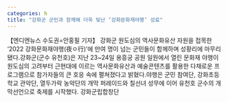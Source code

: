 ```yaml
---
categories: h
title: "강화군 군민과 함께해 더욱 빛난 ‘강화문화재야행’ 성료"
---
```

【엔디엔뉴스 수도권=안홍필 기자】 강화군 원도심의 역사문화유산 자원을 접목한 ‘2022 강화문화재야행(夜ㅇ行)’에 만여 명이 넘는 군민들이 함께하며 성황리에 마무리됐다.강화군(군수 유천호)은 지난 23~24일 용흥궁 공원 일원에서 열린 문화재 야행이 원도심의 고려부터 근현대에 이르는 역사문화유산과 예술콘텐츠를 활용한 다채로운 프로그램으로 참가자들의 큰 호응 속에 펼쳐졌다고 밝혔다.야행은 군민 참여단, 강화초등학교 관악단, 열두가락 농악단의 개막 퍼레이드와 칠선녀 성무에 이어 유천호 군수의 개막선언으로 축제를 시작했다. 강화군립합창단